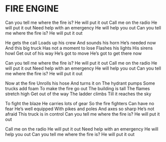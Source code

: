 # FIRE ENGINE

Can you tell me where the fire is?
He will put it out
Call me on the radio
He will put it out
Need help with an emergency
He will help you out
Can you tell me where the fire is?
He will put it out

He gets the call
Loads up his crew
And sounds his horn
He’s needed now
And this big truck
Has not a moment to lose
Flashes his lights
His sirens howl
Get out of his way
He’s got to move
He’s got to get there now

Can you tell me where the fire is?
He will put it out
Call me on the radio
He will put it out
Need help with an emergency
He will help you out
Can you tell me where the fire is?
He will put it out

Now at the fire
Unrolls his hose
And turns it on
The hydrant pumps
Some trucks add foam
To make the fire go out
The building is tall
The flames stretch high
Get out of the way
The ladder climbs
Till it reaches the sky

To fight the blaze
He carries lots of gear
So the fire fighters
Can have no fear
He’s well equipped
With pikes and poles
And axes so sharp
He’s not afraid
This truck is in control
Can you tell me where the fire is?
He will put it out

Call me on the radio
He will put it out
Need help with an emergency
He will help you out
Can you tell me where the fire is?
He will put it out